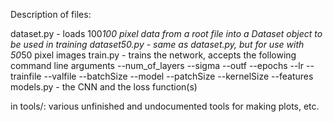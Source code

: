 Description of files:

dataset.py - loads 100*100 pixel data from a root file into a Dataset object to be used in training
dataset50.py - same as dataset.py, but for use with 50*50 pixel images
train.py - trains the network, accepts the following command line arguments
	 --num_of_layers
	 --sigma
	 --outf
	 --epochs
	 --lr
	 --trainfile
	 --valfile
	 --batchSize
	 --model
	 --patchSize
	 --kernelSize
	 --features
models.py - the CNN and the loss function(s)

in tools/: various unfinished and undocumented tools for making plots, etc. 
